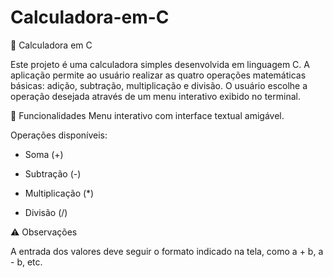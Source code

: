# Calculadora-em-C

🧮 Calculadora em C

Este projeto é uma calculadora simples desenvolvida em linguagem C. A aplicação permite ao usuário realizar as quatro operações matemáticas básicas: adição, subtração, multiplicação e divisão. O usuário escolhe a operação desejada através de um menu interativo exibido no terminal.

🔧 Funcionalidades
Menu interativo com interface textual amigável.

Operações disponíveis:

- Soma (+)

- Subtração (-)

- Multiplicação (*)

- Divisão (/)

 ⚠️ Observações
 
A entrada dos valores deve seguir o formato indicado na tela, como a + b, a - b, etc.
